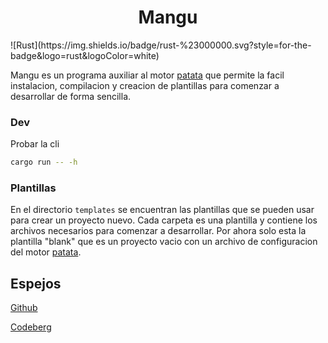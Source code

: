 <h1 align = center >Mangu</h1>
<span align = center>![Rust](https://img.shields.io/badge/rust-%23000000.svg?style=for-the-badge&logo=rust&logoColor=white)</span>

Mangu es un programa auxiliar al motor [patata](https://gitlab.com/patata-engine/patata-engine.git) que permite la facil instalacion, compilacion y creacion de plantillas para comenzar a desarrollar de forma sencilla.

### Dev
Probar la cli 
```bash
cargo run -- -h
```

### Plantillas
En el directorio `templates` se encuentran las plantillas que se pueden usar para crear un proyecto nuevo.
Cada carpeta es una plantilla y contiene los archivos necesarios para comenzar a desarrollar.
Por ahora solo esta la plantilla "blank" que es un proyecto vacio con un archivo de configuracion del motor [patata](https://gitlab.com/patata-engine/patata-engine.git).

## Espejos
[Github](https://github.com/Sendan4/Mangu.git)

[Codeberg](https://codeberg.org/Sendan/Mangu.git)
